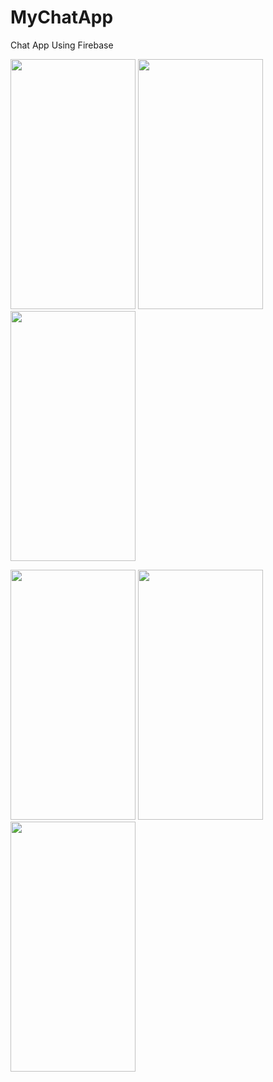 # MyChatApp
Chat App Using Firebase
<p>
  
<img src="https://user-images.githubusercontent.com/42890838/95017834-45fdc300-0679-11eb-9efc-27ca69690d9e.jpg" height ="400px" width="200px">
  
<img src="https://user-images.githubusercontent.com/42890838/95017845-4dbd6780-0679-11eb-8b3f-f619f1b7d7d8.jpg" height ="400px" width="200px">

<img src="https://user-images.githubusercontent.com/42890838/95017847-4dbd6780-0679-11eb-969a-d83b162aa9c7.jpg" height ="400px" width="200px">

</p>


<p>

<img src="https://user-images.githubusercontent.com/42890838/95017842-4c8c3a80-0679-11eb-8961-b2eb5fe018d0.jpg" height ="400px" width="200px">   

<img src="https://user-images.githubusercontent.com/42890838/95017855-54e47580-0679-11eb-98c3-9b4d54f8c14b.jpg" height ="400px" width="200px">

<img src="https://user-images.githubusercontent.com/42890838/95017848-4e55fe00-0679-11eb-991a-f7f434cff67a.jpg" height ="400px" width="200px">
</p>
